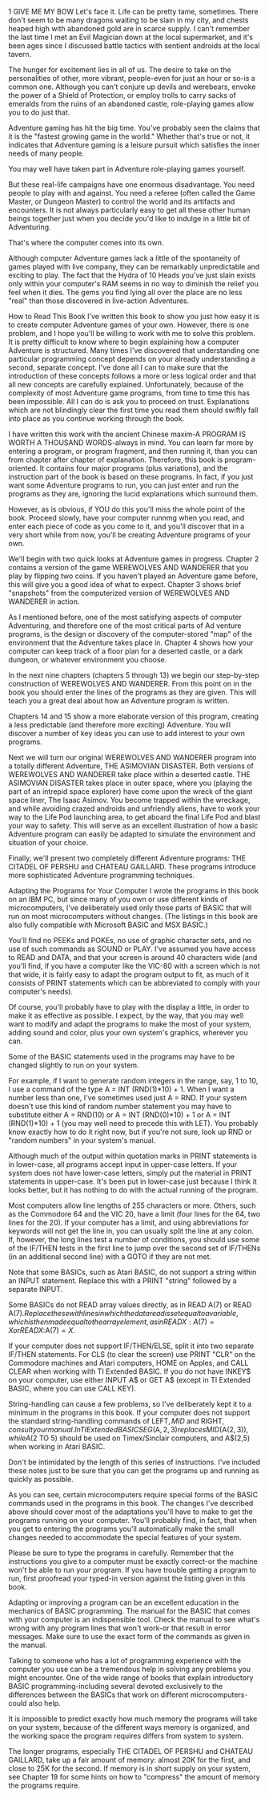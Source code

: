 1
GIVE ME MY BOW
Let's face it. Life can be pretty tame, sometimes. There don't seem to be many dragons waiting to be slain in my city, and chests heaped high with abandoned gold are in scarce supply. I can't remember the last time I met an Evil Magician down at the local supermarket, and it's been ages since I discussed battle tactics with sentient androids at the local tavern.

The hunger for excitement lies in all of us. The desire to take on the personalities of other, more vibrant, people-even for just an hour or so-is a common one. Although you can't conjure up devils and werebears, envoke the power of a Shield of Protection, or employ trolls to carry sacks of emeralds from the ruins of an abandoned castle, role-playing games allow you to do just that.

Adventure gaming has hit the big time. You've probably seen the claims that it is the "fastest growing game in the world." Whether that's true or not, it indicates that Adventure gaming is a leisure pursuit which satisfies the inner needs of many people.

You may well have taken part in Adventure role-playing games yourself.

But these real-life campaigns have one enormous disadvantage. You need people to play with and against. You need a referee (often called the Game Master, or Dungeon Master) to control the world and its artifacts and encounters. It is not always particularly easy to get all these other human beings together just when you decide you'd like to indulge in a little bit of Adventuring.

That's where the computer comes into its own.

Although computer Adventure games lack a little of the spontaneity of games played with live company, they can be remarkably unpredictable and exciting to play. The fact that the Hydra of 10 Heads you've just slain exists only within your computer's RAM seems in no way to diminish the relief you feel when it dies. The gems you find lying all over the place are no less "real" than those discovered in live-action Adventures.

How to Read This Book
I've written this book to show you just how easy it is to create computer Adventure games of your own. However, there is one problem, and I hope you'll be willing to work with me to solve this problem. It is pretty difficult to know where to begin explaining how a computer Adventure is structured. Many times I've discovered that understanding one particular programming concept depends on your already understanding a second, separate concept. I've done all I can to make sure that the introduction of these concepts follows a more or less logical order and that all new concepts are carefully explained. Unfortunately, because of the complexity of most Adventure game programs, from time to time this has been impossible. All I can do is ask you to proceed on trust. Explanations which are not blindingly clear the first time you read them should swiftly fall into place as you continue working through the book.

I have written this work with the ancient Chinese maxim-A PROGRAM IS WORTH A THOUSAND WORDS-always in mind. You can learn far more by entering a program, or program fragment, and then running it, than you can from chapter after chapter of explanation. Therefore, this book is program-oriented. It contains four major programs (plus variations), and the instruction part of the book is based on these programs. In fact, if you just want some Adventure programs to run, you can just enter and run the programs as they are, ignoring the lucid explanations which surround them.

However, as is obvious, if YOU do this you'll miss the whole point of the book. Proceed slowly, have your computer runnmg when you read, and enter each piece of code as you come to it, and you'll discover that in a very short while from now, you'll be creating Adventure programs of your own.

We'll begin with two quick looks at Adventure games in progress. Chapter 2 contains a version of the game WEREWOLVES AND WANDERER that you play by flipping two coins. If you haven't played an Adventure game before, this will give you a good idea of what to expect. Chapter 3 shows brief "snapshots" from the computerized version of WEREWOLVES AND WANDERER in action.

As I mentioned before, one of the most satisfying aspects of computer Adventuring, and therefore one of the most critical parts of Ad venture programs, is the design or discovery of the computer-stored "map" of the environment that the Adventure takes place in. Chapter 4 shows how your computer can keep track of a floor plan for a deserted castle, or a dark dungeon, or whatever environment you choose.

In the next nine chapters (chapters 5 through 13) we begin our step-by-step construction of WEREWOLVES AND WANDERER. From this point on in the book you should enter the lines of the programs as they are given. This will teach you a great deal about how an Adventure program is written.

Chapters 14 and 15 show a more elaborate version of this program, creating a less predictable (and therefore more exciting) Adventure. You will discover a number of key ideas you can use to add interest to your own programs.

Next we will turn our original WEREWOLVES AND WANDERER program into a totally different Adventure, THE ASIMOVIAN DISASTER. Both versions of WEREWOLVES AND WANDERER take place within a deserted castle. THE ASIMOVIAN DISASTER takes place in outer space, where you (playing the part of an intrepid space explorer) have come upon the wreck of the giant space liner, The Isaac Asimov. You become trapped within the wreckage, and while avoiding crazed androids and unfriendly aliens, have to work your way to the Life Pod launching area, to get aboard the final Life Pod and blast your way to safety. This will serve as an excellent illustration of how a basic Adventure program can easily be adapted to simulate the environment and situation of your choice.

Finally, we'll present two completely different Adventure programs: THE CITADEL OF PERSHU and CHATEAU GAILLARD. These programs introduce more sophisticated Adventure programming techniques.

Adapting the Programs for Your Computer
I wrote the programs in this book on an IBM PC, but since many of you own or use different kinds of microcomputers, I've deliberately used only those parts of BASIC that will run on most microcomputers without changes. (The listings in this book are also fully compatible with Microsoft BASIC and MSX BASIC.)

You'll find no PEEKs and POKEs, no use of graphic character sets, and no use of such commands as SOUND or PLAY. I've assumed you have access to READ and DATA, and that your screen is around 40 characters wide (and you'll find, if you have a computer like the VIC-80 with a screen which is not that wide, it is fairly easy to adapt the program output to fit, as much of it consists of PRINT statements which can be abbreviated to comply with your computer's needs).

Of course, you'll probably have to play with the display a little, in order to make it as effective as possible. I expect, by the way, that you may well want to modify and adapt the programs to make the most of your system, adding sound and color, plus your own system's graphics, wherever you can.

Some of the BASIC statements used in the programs may have to be changed slightly to run on your system.

For example, if I want to generate random integers in the range, say, 1 to 10, I use a command of the type A = INT (RND(1)*10) + 1. When I want a number less than one, I've sometimes used just A = RND. If your system doesn't use this kind of random number statement you may have to substitute either A = RND(10) or A = INT (RND(0)*10) + 1 or A = INT (RND(1)*10) + 1 (you may well need to precede this with LET). You probably know exactly how to do it right now, but if you're not sure, look up RND or "random numbers" in your system's manual.

Although much of the output within quotation marks in PRINT statements is in lower-case, all programs accept input in upper-case letters. If your system does not have lower-case letters, simply put the material in PRINT statements in upper-case. It's been put in lower-case just because I think it looks better, but it has nothing to do with the actual running of the program.

Most computers allow line lengths of 255 characters or more. Others, such as the Commodore 64 and the VIC 20, have a limit (four lines for the 64, two lines for the 20). If your computer has a limit, and using abbreviations for keywords will not get the line in, you can usually split the line at any colon. If, however, the long lines test a number of conditions, you should use some of the IF/THEN tests in the first line to jump over the second set of IF/THENs (in an additional second line) with a GOTO if they are not met.

Note that some BASICs, such as Atari BASIC, do not support a string within an INPUT statement. Replace this with a PRINT "string" followed by a separate INPUT.

Some BASICs do not READ array values directly, as in READ A(7) or READ A$(7). Replace these with lines in which the data read is set equal to a variable, which is then made equal to the array element, as in READ X:A(7) = X or READ X$:A$(7)= X$.

If your computer does not support IF/THEN/ELSE, split it into two separate IF/THEN statements. For CLS (to clear the screen) use PRINT "CLR" on the Commodore machines and Atari computers, HOME on Apples, and CALL CLEAR when working with TI Extended BASIC. If you do not have INKEY$ on your computer, use either INPUT A$ or GET A$ (except in TI Extended BASIC, where you can use CALL KEY).

String-handling can cause a few problems, so I've deliberately kept it to a minimum in the programs in this book. If your computer does not support the standard string-handling commands of LEFT$, MID$ and RIGHT$, consult your manual. In TI Extended BASIC SEG$(A$,2,3) replaces MID$(A$(2,3)), while A$(2 TO 5) should be used on Timex/Sinclair computers, and A$(2,5) when working in Atari BASIC.

Don't be intimidated by the length of this series of instructions. I've included these notes just to be sure that you can get the programs up and running as quickly as possible.

As you can see, certain microcomputers require special forms of the BASIC commands used in the programs in this book. The changes I've described above should cover most of the adaptations you'll have to make to get the programs running on your computer. You'll probably find, in fact, that when you get to entering the programs you'll automatically make the small changes needed to accommodate the special features of your system.

Please be sure to type the programs in carefully. Remember that the instructions you give to a computer must be exactly correct-or the machine won't be able to run your program. If you have trouble getting a program to run, first proofread your typed-in version against the listing given in this book.

Adapting or improving a program can be an excellent education in the mechanics of BASIC programming. The manual for the BASIC that comes with your computer is an indispensible tool. Check the manual to see what's wrong with any program lines that won't work-or that result in error messages. Make sure to use the exact form of the commands as given in the manual.

Talking to someone who has a lot of programming experience with the computer you use can be a tremendous help in solving any problems you might encounter. One of the wide range of books that explain introductory BASIC programming-including several devoted exclusively to the differences between the BASICs that work on different microcomputers-could also help.

It is impossible to predict exactly how much memory the programs will take on your system, because of the different ways memory is organized, and the working space the program requires differs from system to system.

The longer programs, especially THE CITADEL OF PERSHU and CHATEAU GAILLARD, take up a fair amount of memory: almost 20K for the first, and close to 25K for the second. If memory is in short supply on your system, see Chapter 19 for some hints on how to "compress" the amount of memory the programs require.
